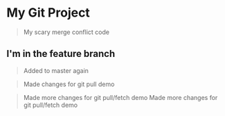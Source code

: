 # My Git Project

> My scary merge conflict code

## I'm in the feature branch

> Added to master again 

> Made changes for git pull demo

> Made more changes for git pull/fetch demo
> Made more changes for git pull/fetch demo
